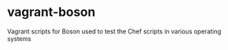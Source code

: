 vagrant-boson
=============

Vagrant scripts for Boson used to test the Chef scripts in various operating systems
